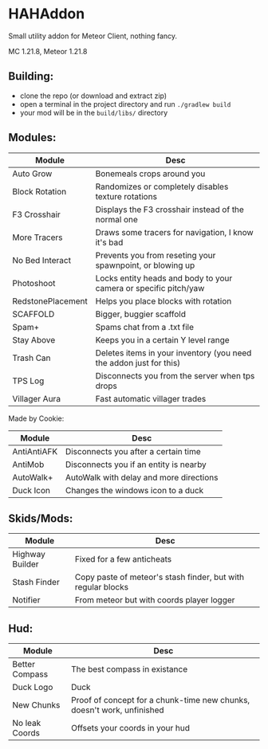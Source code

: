 # HAHAddon

Small utility addon for Meteor Client, nothing fancy.

MC 1.21.8, Meteor 1.21.8

## Building:

 - clone the repo (or download and extract zip)
 - open a terminal in the project directory and run `./gradlew build`
 - your mod will be in the `build/libs/` directory

## Modules:

| Module            | Desc                                                               |
|-------------------|--------------------------------------------------------------------|
| Auto Grow         | Bonemeals crops around you                                         |
| Block Rotation    | Randomizes or completely disables texture rotations                |
| F3 Crosshair      | Displays the F3 crosshair instead of the normal one                |
 | More Tracers      | Draws some tracers for navigation, I know it's bad                 |
 | No Bed Interact   | Prevents you from reseting your spawnpoint, or blowing up          |
 | Photoshoot        | Locks entity heads and body to your camera or specific pitch/yaw   |
 | RedstonePlacement | Helps you place blocks with rotation                               |
 | SCAFFOLD          | Bigger, buggier scaffold                                           |
 | Spam+             | Spams chat from a .txt file                                        |
 | Stay Above        | Keeps you in a certain Y level range                               | 
 | Trash Can         | Deletes items in your inventory (you need the addon just for this) |
 | TPS Log           | Disconnects you from the server when tps drops                     |
 | Villager Aura     | Fast automatic villager trades                                     |

Made by Cookie:

| Module      | Desc                                    |
|-------------|-----------------------------------------|
| AntiAntiAFK | Disconnects you after a certain time    |
| AntiMob     | Disconnects you if an entity is nearby  |
| AutoWalk+   | AutoWalk with delay and more directions |
| Duck Icon   | Changes the windows icon to a duck      |

## Skids/Mods:

| Module          | Desc                                                         |
|-----------------|--------------------------------------------------------------|
| Highway Builder | Fixed for a few anticheats                                   |
| Stash Finder    | Copy paste of meteor's stash finder, but with regular blocks |
| Notifier        | From meteor but with coords player logger                    |

## Hud:

| Module          | Desc                                                                   |
|-----------------|------------------------------------------------------------------------|
| Better Compass  | The best compass in existance                                          |
| Duck Logo       | Duck                                                                   |
| New Chunks      | Proof of concept for a chunk-time new chunks, doesn't work, unfinished |
|  No leak Coords | Offsets your coords in your hud                                        |
